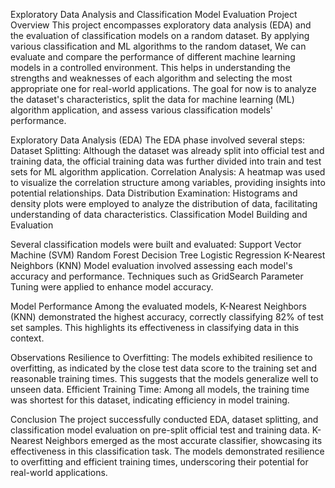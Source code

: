 Exploratory Data Analysis and Classification Model Evaluation
Project Overview
This project encompasses exploratory data analysis (EDA) and the evaluation of classification models on a random dataset.
By applying various classification and ML algorithms to the random dataset, We can evaluate and compare the performance of different machine learning models 
in a controlled environment. This helps in understanding the strengths and weaknesses of each algorithm and selecting the most appropriate one for real-world applications.
The goal for now is to analyze the dataset's characteristics, split the data for machine learning (ML) algorithm application, and assess various 
classification models' performance.

Exploratory Data Analysis (EDA)
The EDA phase involved several steps:
Dataset Splitting: Although the dataset was already split into official test and training data, the official training data was further divided into train and test sets for
ML algorithm application.
Correlation Analysis: A heatmap was used to visualize the correlation structure among variables, providing insights into potential relationships.
Data Distribution Examination: Histograms and density plots were employed to analyze the distribution of data, facilitating understanding of data characteristics.
Classification Model Building and Evaluation

Several classification models were built and evaluated:
Support Vector Machine (SVM)
Random Forest
Decision Tree
Logistic Regression
K-Nearest Neighbors (KNN)
Model evaluation involved assessing each model's accuracy and performance. Techniques such as GridSearch Parameter Tuning were applied to enhance model accuracy.

Model Performance
Among the evaluated models, K-Nearest Neighbors (KNN) demonstrated the highest accuracy, correctly classifying 82% of test set samples. This highlights its effectiveness in classifying data in this context.

Observations
Resilience to Overfitting: The models exhibited resilience to overfitting, as indicated by the close test data score to the training set and reasonable training times.
This suggests that the models generalize well to unseen data.
Efficient Training Time: Among all models, the training time was shortest for this dataset, indicating efficiency in model training.

Conclusion
The project successfully conducted EDA, dataset splitting, and classification model evaluation on pre-split official test and training data.
K-Nearest Neighbors emerged as the most accurate classifier, showcasing its effectiveness in this classification task. 
The models demonstrated resilience to overfitting and efficient training times, underscoring their potential for real-world applications.
